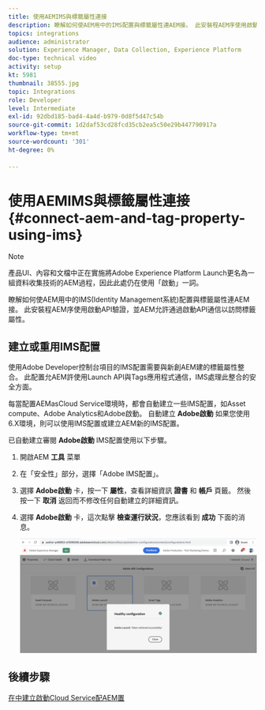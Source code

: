 ```yaml
---
title: 使用AEMIMS與標籤屬性連接
description: 瞭解如何使AEM用中的IMS配置與標籤屬性連AEM接。 此安裝程AEM序使用啟動API驗證，並AEM允許通過啟動API通信以訪問標籤屬性。
topics: integrations
audience: administrator
solution: Experience Manager, Data Collection, Experience Platform
doc-type: technical video
activity: setup
kt: 5981
thumbnail: 38555.jpg
topic: Integrations
role: Developer
level: Intermediate
exl-id: 92dbd185-bad4-4a4d-b979-0d8f5d47c54b
source-git-commit: 1d2daf53cd28fcd35cb2ea5c50e29b447790917a
workflow-type: tm+mt
source-wordcount: '301'
ht-degree: 0%

---
```


# 使用AEMIMS與標籤屬性連接{#connect-aem-and-tag-property-using-ims}

>[!NOTE]
>
>產品UI、內容和文檔中正在實施將Adobe Experience Platform Launch更名為一組資料收集技術的AEM過程，因此此處仍在使用「啟動」一詞。

瞭解如何使AEM用中的IMS(Identity Management系統)配置與標籤屬性連AEM接。 此安裝程AEM序使用啟動API驗證，並AEM允許通過啟動API通信以訪問標籤屬性。

## 建立或重用IMS配置

使用Adobe Developer控制台項目的IMS配置需要與新創AEM建的標籤屬性整合。 此配置允AEM許使用Launch API與Tags應用程式通信，IMS處理此整合的安全方面。

每當配置AEMasCloud Service環境時，都會自動建立一些IMS配置，如Asset compute、Adobe Analytics和Adobe啟動。 自動建立 **Adobe啟動** 如果您使用6.X環境，則可以使用IMS配置或建立AEM新的IMS配置。

已自動建立審閱 **Adobe啟動** IMS配置使用以下步驟。

1. 開啟AEM **工具** 菜單

1. 在「安全性」部分，選擇「Adobe IMS配置」。

1. 選擇 **Adobe啟動** 卡，按一下 **屬性**，查看詳細資訊 **證書** 和 **帳戶** 頁籤。 然後按一下 **取消** 返回而不修改任何自動建立的詳細資訊。

1. 選擇 **Adobe啟動** 卡，這次點擊 **檢查運行狀況**，您應該看到 **成功** 下面的消息。

   ![Adobe啟動正常IMS配置](assets/adobe-launch-healthy-ims-config.png)


## 後續步驟

[在中建立啟動Cloud Service配AEM置](create-aem-launch-cloud-service.md)
